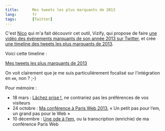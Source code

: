 ```yaml
---
title:      Mes tweets les plus marquants de 2013
lang:       fr
tags:       [Twitter]
---
```


C'est [Nico](http://www.nicolas-hoffmann.net/) qui m'a fait découvrir cet outil, Vizify, qui propose de faire [une vidéo des événements marquants de son année 2013 sur Twitter](https://www.vizify.com/nicolas-hoizey/twitter-video), et crée [une timeline des tweets les plus marquants de 2013](https://twitter.com/nhoizey/timelines/420123658359549953).

Voici cette timeline :

<a class="twitter-timeline"  href="https://twitter.com/nhoizey/timelines/420123658359549953"  data-widget-id="420129537213468672" data-chrome="transparent">Mes tweets les plus marquants de 2013</a>
    <script>!function(d,s,id){var js,fjs=d.getElementsByTagName(s)[0],p=/^http:/.test(d.location)?'http':'https';if(!d.getElementById(id)){js=d.createElement(s);js.id=id;js.src=p+"://platform.twitter.com/widgets.js";fjs.parentNode.insertBefore(js,fjs);}}(document,"script","twitter-wjs");</script>

On voit clairement que je me suis particulièrement focalisé sur l'intégration en `em`, non ? ;-)

Pour mémoire :

- 18 mars : [Lâchez prise !](/2013/03/lachez-prise.html), ne contrariez pas les préférences de vos visiteurs
- 24 octobre : [Ma conférence à Paris Web 2013](/2013/10/ma-conference-a-paris-web-2013.html), « Un petit pas pour l’em, un grand pas pour le Web »
- 10 décembre : [Une ode à l’em](/2013/12/une-ode-a-l-em.html), ou la transcription (enrichie) de ma conférence Paris Web

